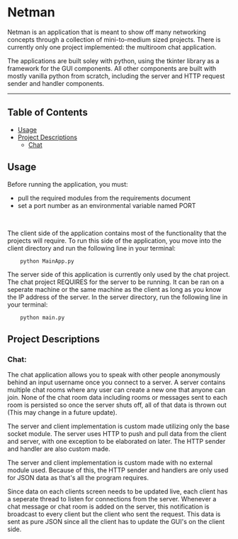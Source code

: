 # Netman
Netman is an application that is meant to show off many networking concepts through a collection of mini-to-medium sized projects. There is currently only one project implemented: the multiroom chat application.

The applications are built soley with python, using the tkinter library as a framework for the GUI components. All other components are built with mostly vanilla python from scratch, including the server and HTTP request sender and handler components.

---

## Table of Contents

- [Usage](#usage)
- [Project Descriptions](#project-descriptions)
    - [Chat](#chat)

## Usage

Before running the application, you must: 
- pull the required modules from the requirements document
- set a port number as an environmental variable named PORT

<br>

The client side of the application contains most of the functionality that the projects will require. To run this side of the application, you move into the client directory and run the following line in your terminal:

```
    python MainApp.py 
```

The server side of this application is currently only used by the chat project. The chat project REQUIRES for the server to be running. It can be ran on a seperate machine or the same machine as the client as long as you know the IP address of the server. In the server directory, run the following line in your terminal:

```
    python main.py
```

## Project Descriptions

### Chat:
The chat application allows you to speak with other people anonymously behind an input username once you connect to a server. A server contains multiple chat rooms where any user can create a new one that anyone can join. None of the chat room data including rooms or messages sent to each room is persisted so once the server shuts off, all of that data is thrown out (This may change in a future update).

The server and client implementation is custom made utilizing only the base socket module. The server uses HTTP to push and pull data from the client and server, with one exception to be elaborated on later. The HTTP sender and handler are also custom made.

The server and client implementation is custom made with no external module used. Because of this, the HTTP sender and handlers are only used for JSON data as that's all the program requires.

Since data on each clients screen needs to be updated live, each client has a seperate thread to listen for connections from the server. Whenever a chat message or chat room is added on the server, this notification is broadcast to every client but the client who sent the request. This data is sent as pure JSON since all the client has to update the GUI's on the client side.
